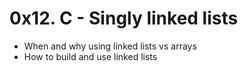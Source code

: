# 0x12. C - Singly linked lists
- When and why using linked lists vs arrays
- How to build and use linked lists
